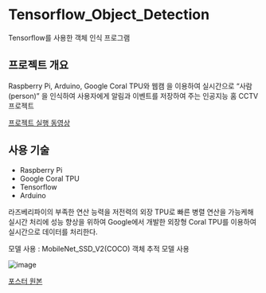 # Tensorflow_Object_Detection
Tensorflow를 사용한 객체 인식 프로그램

## 프로젝트 개요
Raspberry Pi, Arduino, Google Coral TPU와 웹캠 을 이용하여 실시간으로  “사람(person)” 을 인식하여 사용자에게 알림과 이벤트를 저장하여 주는 인공지능 홈 CCTV 프로젝트

[프로젝트 실행 동영상](https://www.youtube.com/watch?v=WfvgOQHzNRg)

## 사용 기술
- Raspberry Pi
- Google Coral TPU
- Tensorflow
- Arduino

라즈베리파이의 부족한 연산 능력을 저전력의 외장 TPU로 빠른 병렬 연산을 가능케해 실시간 처리에 성능 향상을 위하여 Google에서 개발한 외장형 Coral TPU를 이용하여 실시간으로 데이터를 처리한다.

모델 사용 : MobileNet_SSD_V2(COCO) 객체 추적 모델 사용


![image](https://github.com/ejeonghun/Tensorflow_Object_Detection/assets/41509711/ff4ed329-65f7-418c-ba22-5cc366ace460)

[포스터 원본](https://github.com/ejeonghun/Tensorflow_Object_Detection/files/15291630/2001481_._.-2.pdf)


